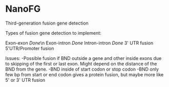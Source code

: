 # NanoFG
Third-generation fusion gene detection

Types of fusion gene detection to implement:

Exon-exon *Done*\n
Exon-intron *Done*
Intron-intron *Done*
3' UTR fusion
5'UTR/Promoter fusion


Issues:
-Possible fusion if BND outside a gene and other inside exons due to skipping of the first or last exon. Might depend on the distance of the BND from the gene.
-BND inside of start codon or stop codon
-BND only few bp from start or end codon gives a protein fusion, but maybe more like 5' or 3' UTR fusion

